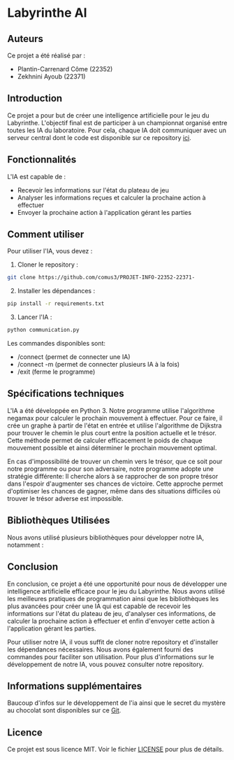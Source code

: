 # Labyrinthe AI
## Auteurs
Ce projet a été réalisé par : 

 - Plantin-Carrenard Côme  (22352)
 - Zekhnini Ayoub  (22371)
## Introduction

Ce projet a pour but de créer une intelligence artificielle pour le jeu du Labyrinthe. L'objectif final est de participer à un championnat organisé entre toutes les IA du laboratoire. Pour cela, chaque IA doit communiquer avec un serveur central dont le code est disponible sur ce repository [ici](https://github.com/qlurkin/PI2CChampionshipRunner).

## Fonctionnalités

L'IA est capable de :

- Recevoir les informations sur l'état du plateau de jeu
- Analyser les informations reçues et calculer la prochaine action à effectuer
- Envoyer la prochaine action à l'application gérant les parties

## Comment utiliser

Pour utiliser l'IA, vous devez :

1. Cloner le repository :
```bash
git clone https://github.com/comus3/PROJET-INFO-22352-22371-
```
2. Installer les dépendances :
```bash
pip install -r requirements.txt
```
3. Lancer l'IA :
```bash
python communication.py
```
Les commandes disponibles sont:

- /connect (permet de connecter une IA)
- /connect -m (permet de connecter plusieurs IA à la fois)
- /exit (ferme le programme)

## Spécifications techniques

L'IA a été développée en Python 3.
Notre programme utilise l'algorithme negamax pour calculer le prochain mouvement à effectuer. Pour ce faire, il crée un graphe à partir de l'état en entrée et utilise l'algorithme de Dijkstra pour trouver le chemin le plus court entre la position actuelle et le trésor. Cette méthode permet de calculer efficacement le poids de chaque mouvement possible et ainsi déterminer le prochain mouvement optimal.

En cas d'impossibilité de trouver un chemin vers le trésor, que ce soit pour notre programme ou pour son adversaire, notre programme adopte une stratégie différente: Il cherche alors à se rapprocher de son propre trésor dans l'espoir d'augmenter ses chances de victoire. Cette approche permet d'optimiser les chances de gagner, même dans des situations difficiles où trouver le trésor adverse est impossible.

## Bibliothèques Utilisées

Nous avons utilisé plusieurs bibliothèques pour développer notre IA, notamment :


## Conclusion
En conclusion, ce projet a été une opportunité pour nous de développer une intelligence artificielle efficace pour le jeu du Labyrinthe. Nous avons utilisé les meilleures pratiques de programmation ainsi que les bibliothèques les plus avancées pour créer une IA qui est capable de recevoir les informations sur l'état du plateau de jeu, d'analyser ces informations, de calculer la prochaine action à effectuer et enfin d'envoyer cette action à l'application gérant les parties.

Pour utiliser notre IA, il vous suffit de cloner notre repository et d'installer les dépendances nécessaires. Nous avons également fourni des commandes pour faciliter son utilisation. Pour plus d'informations sur le développement de notre IA, vous pouvez consulter notre repository.

## Informations supplémentaires

Baucoup d'infos sur le développement de l'ia ainsi que le secret du mystère au chocolat sont disponibles sur ce [Git](https://www.youtube.com/watch?v=dQw4w9WgXcQ&ab_channel=RickAstley).

## Licence

Ce projet est sous licence MIT. Voir le fichier [LICENSE](https://github.com/comus3/PROJET-INFO-22352-22371-/blob/main/LICENCE) pour plus de détails.




